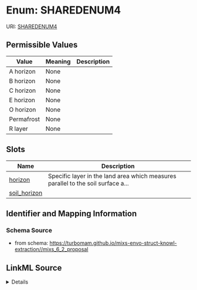 # Enum: SHAREDENUM4



URI: [SHAREDENUM4](SHAREDENUM4)

## Permissible Values

| Value | Meaning | Description |
| --- | --- | --- |
| A horizon | None |  |
| B horizon | None |  |
| C horizon | None |  |
| E horizon | None |  |
| O horizon | None |  |
| Permafrost | None |  |
| R layer | None |  |




## Slots

| Name | Description |
| ---  | --- |
| [horizon](horizon.md) | Specific layer in the land area which measures parallel to the soil surface a... |
| [soil_horizon](soil_horizon.md) |  |






## Identifier and Mapping Information







### Schema Source


* from schema: https://turbomam.github.io/mixs-envo-struct-knowl-extraction//mixs_6_2_proposal




## LinkML Source

<details>
```yaml
name: SHARED_ENUM_4
from_schema: https://turbomam.github.io/mixs-envo-struct-knowl-extraction//mixs_6_2_proposal
rank: 1000
permissible_values:
  A horizon:
    text: A horizon
  B horizon:
    text: B horizon
  C horizon:
    text: C horizon
  E horizon:
    text: E horizon
  O horizon:
    text: O horizon
  Permafrost:
    text: Permafrost
  R layer:
    text: R layer

```
</details>
